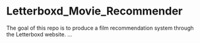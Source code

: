 # Letterboxd_Movie_Recommender
The goal of this repo is to produce a film recommendation system through the Letterboxd website. 
...